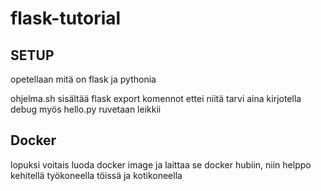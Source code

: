 # flask-tutorial

SETUP
-----
opetellaan mitä on flask ja pythonia

ohjelma.sh sisältää flask export komennot ettei niitä tarvi aina kirjotella
debug myös
hello.py ruvetaan leikkii

Docker
------
lopuksi voitais luoda docker image ja laittaa se docker hubiin, niin helppo kehitellä työkoneella töissä ja kotikoneella

